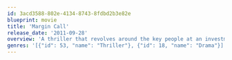```yaml
---
id: 3acd3588-802e-4134-8743-8fdbd2b3e82e
blueprint: movie
title: 'Margin Call'
release_date: '2011-09-28'
overview: 'A thriller that revolves around the key people at an investment bank over a 24-hour period during the early stages of the financial crisis.'
genres: '[{"id": 53, "name": "Thriller"}, {"id": 18, "name": "Drama"}]'
---
```

